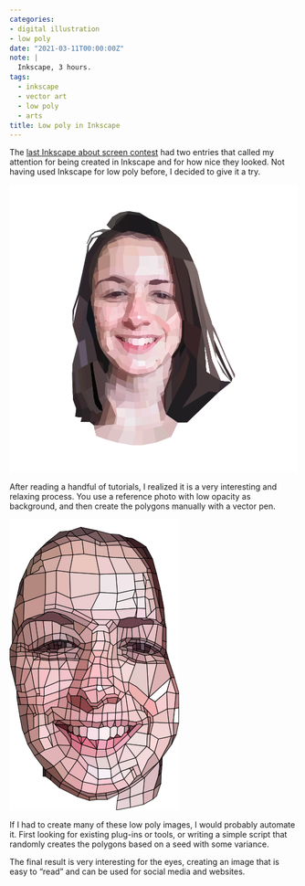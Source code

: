 ```yaml
---
categories:
- digital illustration
- low poly
date: "2021-03-11T00:00:00Z"
note: |
  Inkscape, 3 hours.
tags:
  - inkscape
  - vector art
  - low poly
  - arts
title: Low poly in Inkscape
---
```


The [last Inkscape about screen contest](https://inkscape.org/news/2021/01/23/about-screen-contest-inkscape-11-started/)
had two entries that called my attention for being created in Inkscape and for
how nice they looked. Not having used Inkscape for low poly before, I decided
to give it a try.

<img src="/assets/pages/art/images/low-poly-01.png" alt="Low poly image" class="center-aligned" />

After reading a handful of tutorials, I realized it is a very interesting
and relaxing process. You use a reference photo with low opacity as background,
and then create the polygons manually with a vector pen.

<img src="/assets/pages/art/images/low-poly-02.png" alt="Low poly image" class="center-aligned" />

If I had to create many of these low poly images, I would probably automate it.
First looking for existing plug-ins or tools, or writing a simple script that
randomly creates the polygons based on a seed with some variance.

The final result is very interesting for the eyes, creating an image that is easy
to “read” and can be used for social media and websites.
